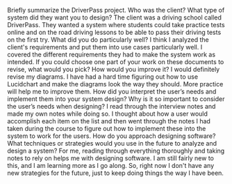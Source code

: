 Briefly summarize the DriverPass project. Who was the client? What type of system did they want you to design? The client was a driving school called DriverPass. They wanted a system where students could take practice tests online and on the road driving lessons to be able to pass their driving tests on the first try.
What did you do particularly well? I think I analyzed the client's requirements and put them into use cases particularly well. I covered the different requirements they had to make the system work as intended.
If you could choose one part of your work on these documents to revise, what would you pick? How would you improve it? I would definitely revise my diagrams. I have had a hard time figuring out how to use Lucidchart and make the diagrams look the way they should. More practice will help me to improve them.
How did you interpret the user’s needs and implement them into your system design? Why is it so important to consider the user’s needs when designing? I read through the interview notes and made my own notes while doing so. I thought about how a user would accomplish each item on the list and then went through the notes I had taken during the course to figure out how to implement these into the system to work for the users.
How do you approach designing software? What techniques or strategies would you use in the future to analyze and design a system? For me, reading through everything thoroughly and taking notes to rely on helps me with designing software. I am still fairly new to this, and I am learning more as I go along. So, right now I don't have any new strategies for the future, just to keep doing things the way I have been.
